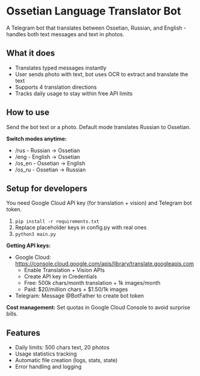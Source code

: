 # Ossetian Language Translator Bot

A Telegram bot that translates between Ossetian, Russian, and English - handles both text messages and text in photos.

## What it does
- Translates typed messages instantly
- User sends photo with text, bot uses OCR to extract and translate the text
- Supports 4 translation directions
- Tracks daily usage to stay within free API limits

## How to use
Send the bot text or a photo. Default mode translates Russian to Ossetian.

**Switch modes anytime:**
- /rus - Russian → Ossetian  
- /eng - English → Ossetian
- /os_en - Ossetian → English
- /os_ru - Ossetian → Russian

## Setup for developers
You need Google Cloud API key (for translation + vision) and Telegram bot token.

1. `pip install -r requirements.txt`
2. Replace placeholder keys in config.py with real ones
3. `python3 main.py`

**Getting API keys:**
- Google Cloud: https://console.cloud.google.com/apis/library/translate.googleapis.com
  - Enable Translation + Vision APIs
  - Create API key in Credentials
  - Free: 500k chars/month translation + 1k images/month
  - Paid: $20/million chars + $1.50/1k images
- Telegram: Message @BotFather to create bot token

**Cost management:** Set quotas in Google Cloud Console to avoid surprise bills.

## Features
- Daily limits: 500 chars text, 20 photos
- Usage statistics tracking
- Automatic file creation (logs, stats, state)
- Error handling and logging
